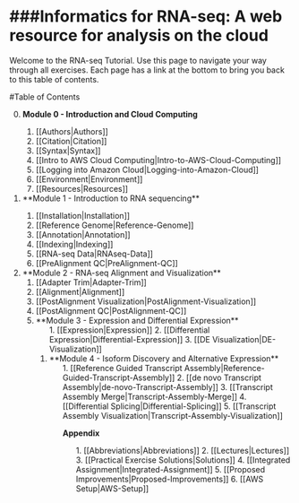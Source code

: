 ###Informatics for RNA-seq: A web resource for analysis on the cloud  
===================

Welcome to the RNA-seq Tutorial.  Use this page to navigate your way through all exercises. Each page has a link at the bottom to bring you back to this table of contents.

#Table of Contents
<ol start="0">
  <li><strong>Module 0 - Introduction and Cloud Computing</strong></li>
  <ol start="i">
    <li>[[Authors|Authors]]</li>
    <li>[[Citation|Citation]]</li>
    <li>[[Syntax|Syntax]]</li>
    <li>[[Intro to AWS Cloud Computing|Intro-to-AWS-Cloud-Computing]]</li>
    <li>[[Logging into Amazon Cloud|Logging-into-Amazon-Cloud]]</li>
    <li>[[Environment|Environment]]</li>
    <li>[[Resources|Resources]]</li>
  </ol>

  <li>**Module 1 - Introduction to RNA sequencing**</li>
  <ol start="i">
    <li>[[Installation|Installation]]</li>
    <li>[[Reference Genome|Reference-Genome]]</li>
    <li>[[Annotation|Annotation]]</li>
    <li>[[Indexing|Indexing]]</li>
    <li>[[RNA-seq Data|RNAseq-Data]]</li>
    <li>[[PreAlignment QC|PreAlignment-QC]]</li>
  </ol>
  
  <li>**Module 2 - RNA-seq Alignment and Visualization**
  <ol start="i">
    <li>[[Adapter Trim|Adapter-Trim]]</li>
    <li>[[Alignment|Alignment]]</li>
    <li>[[PostAlignment Visualization|PostAlignment-Visualization]]</li>
    <li>[[PostAlignment QC|PostAlignment-QC]]</li>

   <li>**Module 3 - Expression and Differential Expression**
   <ol start="i">  
   1. [[Expression|Expression]]
   2. [[Differential Expression|Differential-Expression]]
   3. [[DE Visualization|DE-Visualization]]
  
  <li>**Module 4 - Isoform Discovery and Alternative Expression**
  <ol start="i">  
   1. [[Reference Guided Transcript Assembly|Reference-Guided-Transcript-Assembly]]
   2. [[de novo Transcript Assembly|de-novo-Transcript-Assembly]]
   3. [[Transcript Assembly Merge|Transcript-Assembly-Merge]]
   4. [[Differential Splicing|Differential-Splicing]]
   5. [[Transcript Assembly Visualization|Transcript-Assembly-Visualization]]
  
  **Appendix**
  <ol start="i">  
  1. [[Abbreviations|Abbreviations]]
  2. [[Lectures|Lectures]]
  3. [[Practical Exercise Solutions|Solutions]]
   4. [[Integrated Assignment|Integrated-Assignment]]
   5. [[Proposed Improvements|Proposed-Improvements]]
   6. [[AWS Setup|AWS-Setup]]
</ol>